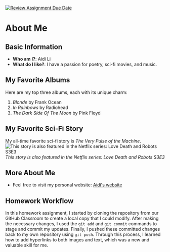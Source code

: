 [![Review Assignment Due Date](https://classroom.github.com/assets/deadline-readme-button-24ddc0f5d75046c5622901739e7c5dd533143b0c8e959d652212380cedb1ea36.svg)](https://classroom.github.com/a/bEPlIkIB)
# About Me

## Basic Information
- **Who am I?**: Aidi Li
- **What do I like?**: I have a passion for poetry, sci-fi movies, and music.

## My Favorite Albums
Here are my top three albums, each with its unique charm:
1. *Blonde* by Frank Ocean
2. *In Rainbows* by Radiohead
3. *The Dark Side Of The Moon* by Pink Floyd

## My Favorite Sci-Fi Story
My all-time favorite sci-fi story is *The Very Pulse of the Machine*.
 ![This story is also featured in the Netflix series: *Love Death and Robots* S3E3](https://preview.redd.it/1egorkoi1c191.png?width=960&crop=smart&auto=webp&s=f884cd3a38a4f0161e98d0634acbd31af8d6d5a4)
*This story is also featured in the Netflix series: Love Death and Robots S3E3*


## More About Me
- Feel free to visit my personal website: [Aidi's website](www.liaidi.me)

## Homework Workflow
In this homework assignment, I started by cloning the repository from our GitHub Classroom to create a local copy that I could modify. After making the necessary changes, I used the `git add` and `git commit` commands to stage and commit my updates. Finally, I pushed these committed changes back to my own repository using `git push`. Through this process, I learned how to add hyperlinks to both images and text, which was a new and valuable skill for me.



